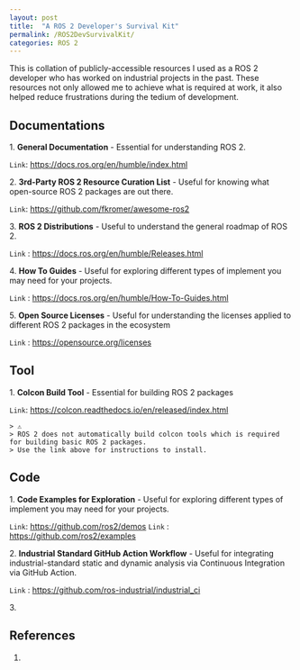 ```yaml
---
layout: post
title:  "A ROS 2 Developer's Survival Kit"
permalink: /ROS2DevSurvivalKit/
categories: ROS 2
---
```


This is collation of publicly-accessible resources I used as a ROS 2 developer who has worked on industrial projects in the past.
These resources not only allowed me to achieve what is required at work, it also helped reduce frustrations during the tedium of development.

##  **Documentations**

1\. **General Documentation** - Essential for understanding ROS 2.

`Link`: https://docs.ros.org/en/humble/index.html

2\. **3rd-Party ROS 2 Resource Curation List** - Useful for knowing what open-source ROS 2 packages are out there.

`Link`: https://github.com/fkromer/awesome-ros2

3\. **ROS 2  Distributions** - Useful to understand the general roadmap of ROS 2.

`Link` : https://docs.ros.org/en/humble/Releases.html

4\. **How To Guides** - Useful for exploring different types of implement you may need for your projects.

`Link` : https://docs.ros.org/en/humble/How-To-Guides.html

5\. **Open Source Licenses** - Useful for understanding the licenses applied to different ROS 2 packages in the ecosystem

`Link` : https://opensource.org/licenses

## **Tool**

1\. **Colcon Build Tool** - Essential for building ROS 2 packages

`Link`: https://colcon.readthedocs.io/en/released/index.html

    > ⚠️
    > ROS 2 does not automatically build colcon tools which is required for building basic ROS 2 packages. 
    > Use the link above for instructions to install. 

## **Code**

1\. **Code Examples for Exploration** - Useful for exploring different types of implement you may need for your projects.

`Link`: https://github.com/ros2/demos
`Link` : https://github.com/ros2/examples 

2\. **Industrial Standard GitHub Action Workflow** - Useful for integrating industrial-standard static and dynamic analysis via Continuous Integration via GitHub Action.

`Link` : https://github.com/ros-industrial/industrial_ci

3\. 

## **References**

1. []()
